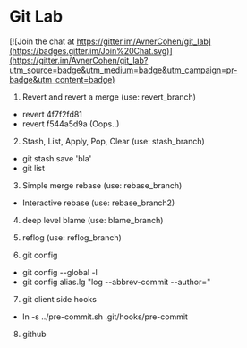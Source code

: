 Git Lab
==

[![Join the chat at https://gitter.im/AvnerCohen/git_lab](https://badges.gitter.im/Join%20Chat.svg)](https://gitter.im/AvnerCohen/git_lab?utm_source=badge&utm_medium=badge&utm_campaign=pr-badge&utm_content=badge)

1. Revert and revert a merge (use: revert_branch)
  * revert 4f7f2fd81
  * revert f544a5d9a (Oops..)

2. Stash, List, Apply, Pop, Clear (use: stash_branch)
  * git stash save 'bla'
  * git list

3.  Simple merge rebase (use: rebase_branch)
  * Interactive rebase (use: rebase_branch2)

4. deep level blame  (use: blame_branch)

5. reflog (use: reflog_branch)

6. git config
  * git config --global -l
  * git config alias.lg "log --abbrev-commit --author="

7. git client side hooks
  * ln -s ../pre-commit.sh .git/hooks/pre-commit

8. github

